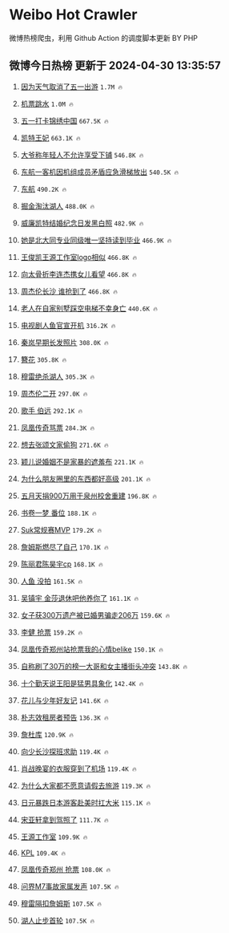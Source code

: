 # Weibo Hot Crawler 



微博热榜爬虫，利用 Github Action 的调度脚本更新 BY PHP 


## 微博今日热榜 更新于 2024-04-30 13:35:57 
1. [因为天气取消了五一出游](https://s.weibo.com/weibo?q=%23%E5%9B%A0%E4%B8%BA%E5%A4%A9%E6%B0%94%E5%8F%96%E6%B6%88%E4%BA%86%E4%BA%94%E4%B8%80%E5%87%BA%E6%B8%B8%23&t=31&band_rank=1&Refer=top) `1.7M 🔥` 

1. [机票跳水](https://s.weibo.com/weibo?q=%E6%9C%BA%E7%A5%A8%E8%B7%B3%E6%B0%B4&t=31&band_rank=2&Refer=top) `1.0M 🔥` 

1. [五一打卡锦绣中国](https://s.weibo.com/weibo?q=%23%E4%BA%94%E4%B8%80%E6%89%93%E5%8D%A1%E9%94%A6%E7%BB%A3%E4%B8%AD%E5%9B%BD%23&t=31&band_rank=3&Refer=top) `667.5K 🔥` 

1. [凯特王妃](https://s.weibo.com/weibo?q=%E5%87%AF%E7%89%B9%E7%8E%8B%E5%A6%83&t=31&band_rank=4&Refer=top) `663.1K 🔥` 

1. [大爷称年轻人不允许享受下铺](https://s.weibo.com/weibo?q=%23%E5%A4%A7%E7%88%B7%E7%A7%B0%E5%B9%B4%E8%BD%BB%E4%BA%BA%E4%B8%8D%E5%85%81%E8%AE%B8%E4%BA%AB%E5%8F%97%E4%B8%8B%E9%93%BA%23&t=31&band_rank=5&Refer=top) `546.8K 🔥` 

1. [东航一客机因机组成员矛盾应急滑梯放出](https://s.weibo.com/weibo?q=%23%E4%B8%9C%E8%88%AA%E4%B8%80%E5%AE%A2%E6%9C%BA%E5%9B%A0%E6%9C%BA%E7%BB%84%E6%88%90%E5%91%98%E7%9F%9B%E7%9B%BE%E5%BA%94%E6%80%A5%E6%BB%91%E6%A2%AF%E6%94%BE%E5%87%BA%23&t=31&band_rank=6&Refer=top) `540.5K 🔥` 

1. [东航](https://s.weibo.com/weibo?q=%E4%B8%9C%E8%88%AA&t=31&band_rank=7&Refer=top) `490.2K 🔥` 

1. [掘金淘汰湖人](https://s.weibo.com/weibo?q=%23%E6%8E%98%E9%87%91%E6%B7%98%E6%B1%B0%E6%B9%96%E4%BA%BA%23&t=31&band_rank=8&Refer=top) `488.0K 🔥` 

1. [威廉凯特结婚纪念日发黑白照](https://s.weibo.com/weibo?q=%23%E5%A8%81%E5%BB%89%E5%87%AF%E7%89%B9%E7%BB%93%E5%A9%9A%E7%BA%AA%E5%BF%B5%E6%97%A5%E5%8F%91%E9%BB%91%E7%99%BD%E7%85%A7%23&t=31&band_rank=9&Refer=top) `482.9K 🔥` 

1. [她是北大同专业同级唯一坚持读到毕业](https://s.weibo.com/weibo?q=%23%E5%A5%B9%E6%98%AF%E5%8C%97%E5%A4%A7%E5%90%8C%E4%B8%93%E4%B8%9A%E5%90%8C%E7%BA%A7%E5%94%AF%E4%B8%80%E5%9D%9A%E6%8C%81%E8%AF%BB%E5%88%B0%E6%AF%95%E4%B8%9A%23&t=31&band_rank=10&Refer=top) `466.9K 🔥` 

1. [王俊凯王源工作室logo相似](https://s.weibo.com/weibo?q=%23%E7%8E%8B%E4%BF%8A%E5%87%AF%E7%8E%8B%E6%BA%90%E5%B7%A5%E4%BD%9C%E5%AE%A4logo%E7%9B%B8%E4%BC%BC%23&t=31&band_rank=11&Refer=top) `466.8K 🔥` 

1. [向太骨折李连杰携女儿看望](https://s.weibo.com/weibo?q=%23%E5%90%91%E5%A4%AA%E9%AA%A8%E6%8A%98%E6%9D%8E%E8%BF%9E%E6%9D%B0%E6%90%BA%E5%A5%B3%E5%84%BF%E7%9C%8B%E6%9C%9B%23&t=31&band_rank=12&Refer=top) `466.8K 🔥` 

1. [周杰伦长沙 谁抢到了](https://s.weibo.com/weibo?q=%E5%91%A8%E6%9D%B0%E4%BC%A6%E9%95%BF%E6%B2%99%20%E8%B0%81%E6%8A%A2%E5%88%B0%E4%BA%86&t=31&band_rank=13&Refer=top) `466.8K 🔥` 

1. [老人在自家别墅踩空电梯不幸身亡](https://s.weibo.com/weibo?q=%23%E8%80%81%E4%BA%BA%E5%9C%A8%E8%87%AA%E5%AE%B6%E5%88%AB%E5%A2%85%E8%B8%A9%E7%A9%BA%E7%94%B5%E6%A2%AF%E4%B8%8D%E5%B9%B8%E8%BA%AB%E4%BA%A1%23&t=31&band_rank=14&Refer=top) `440.6K 🔥` 

1. [电视剧人鱼官宣开机](https://s.weibo.com/weibo?q=%23%E7%94%B5%E8%A7%86%E5%89%A7%E4%BA%BA%E9%B1%BC%E5%AE%98%E5%AE%A3%E5%BC%80%E6%9C%BA%23&t=31&band_rank=15&Refer=top) `316.2K 🔥` 

1. [秦岚早期长发照片](https://s.weibo.com/weibo?q=%23%E7%A7%A6%E5%B2%9A%E6%97%A9%E6%9C%9F%E9%95%BF%E5%8F%91%E7%85%A7%E7%89%87%23&t=31&band_rank=16&Refer=top) `308.0K 🔥` 

1. [簪花](https://s.weibo.com/weibo?q=%E7%B0%AA%E8%8A%B1&t=31&band_rank=17&Refer=top) `305.8K 🔥` 

1. [穆雷绝杀湖人](https://s.weibo.com/weibo?q=%23%E7%A9%86%E9%9B%B7%E7%BB%9D%E6%9D%80%E6%B9%96%E4%BA%BA%23&t=31&band_rank=18&Refer=top) `305.3K 🔥` 

1. [周杰伦二开](https://s.weibo.com/weibo?q=%E5%91%A8%E6%9D%B0%E4%BC%A6%E4%BA%8C%E5%BC%80&t=31&band_rank=19&Refer=top) `297.0K 🔥` 

1. [歌手 伯远](https://s.weibo.com/weibo?q=%E6%AD%8C%E6%89%8B%20%E4%BC%AF%E8%BF%9C&t=31&band_rank=20&Refer=top) `292.1K 🔥` 

1. [凤凰传奇骂票](https://s.weibo.com/weibo?q=%23%E5%87%A4%E5%87%B0%E4%BC%A0%E5%A5%87%E9%AA%82%E7%A5%A8%23&t=31&band_rank=21&Refer=top) `284.3K 🔥` 

1. [想去张颂文家偷狗](https://s.weibo.com/weibo?q=%E6%83%B3%E5%8E%BB%E5%BC%A0%E9%A2%82%E6%96%87%E5%AE%B6%E5%81%B7%E7%8B%97&t=31&band_rank=22&Refer=top) `271.6K 🔥` 

1. [颖儿说婚姻不是家暴的遮羞布](https://s.weibo.com/weibo?q=%23%E9%A2%96%E5%84%BF%E8%AF%B4%E5%A9%9A%E5%A7%BB%E4%B8%8D%E6%98%AF%E5%AE%B6%E6%9A%B4%E7%9A%84%E9%81%AE%E7%BE%9E%E5%B8%83%23&t=31&band_rank=23&Refer=top) `221.1K 🔥` 

1. [为什么朋友圈里的东西都好高级](https://s.weibo.com/weibo?q=%23%E4%B8%BA%E4%BB%80%E4%B9%88%E6%9C%8B%E5%8F%8B%E5%9C%88%E9%87%8C%E7%9A%84%E4%B8%9C%E8%A5%BF%E9%83%BD%E5%A5%BD%E9%AB%98%E7%BA%A7%23&t=31&band_rank=24&Refer=top) `201.1K 🔥` 

1. [五月天捐900万用于泉州校舍重建](https://s.weibo.com/weibo?q=%23%E4%BA%94%E6%9C%88%E5%A4%A9%E6%8D%90900%E4%B8%87%E7%94%A8%E4%BA%8E%E6%B3%89%E5%B7%9E%E6%A0%A1%E8%88%8D%E9%87%8D%E5%BB%BA%23&t=31&band_rank=25&Refer=top) `196.8K 🔥` 

1. [书卷一梦 番位](https://s.weibo.com/weibo?q=%E4%B9%A6%E5%8D%B7%E4%B8%80%E6%A2%A6%20%E7%95%AA%E4%BD%8D&t=31&band_rank=26&Refer=top) `188.1K 🔥` 

1. [Suk常规赛MVP](https://s.weibo.com/weibo?q=%23Suk%E5%B8%B8%E8%A7%84%E8%B5%9BMVP%23&t=31&band_rank=27&Refer=top) `179.2K 🔥` 

1. [詹姆斯燃尽了自己](https://s.weibo.com/weibo?q=%23%E8%A9%B9%E5%A7%86%E6%96%AF%E7%87%83%E5%B0%BD%E4%BA%86%E8%87%AA%E5%B7%B1%23&t=31&band_rank=28&Refer=top) `170.1K 🔥` 

1. [陈丽君陈昊宇cp](https://s.weibo.com/weibo?q=%E9%99%88%E4%B8%BD%E5%90%9B%E9%99%88%E6%98%8A%E5%AE%87cp&t=31&band_rank=29&Refer=top) `168.1K 🔥` 

1. [人鱼 没拍](https://s.weibo.com/weibo?q=%E4%BA%BA%E9%B1%BC%20%E6%B2%A1%E6%8B%8D&t=31&band_rank=30&Refer=top) `161.5K 🔥` 

1. [吴镇宇 金莎退休吧他养你了](https://s.weibo.com/weibo?q=%E5%90%B4%E9%95%87%E5%AE%87%20%E9%87%91%E8%8E%8E%E9%80%80%E4%BC%91%E5%90%A7%E4%BB%96%E5%85%BB%E4%BD%A0%E4%BA%86&t=31&band_rank=31&Refer=top) `161.1K 🔥` 

1. [女子获300万遗产被已婚男骗走206万](https://s.weibo.com/weibo?q=%23%E5%A5%B3%E5%AD%90%E8%8E%B7300%E4%B8%87%E9%81%97%E4%BA%A7%E8%A2%AB%E5%B7%B2%E5%A9%9A%E7%94%B7%E9%AA%97%E8%B5%B0206%E4%B8%87%23&t=31&band_rank=32&Refer=top) `159.6K 🔥` 

1. [李健 抢票](https://s.weibo.com/weibo?q=%E6%9D%8E%E5%81%A5%20%E6%8A%A2%E7%A5%A8&t=31&band_rank=33&Refer=top) `159.2K 🔥` 

1. [凤凰传奇郑州站抢票我的心情belike](https://s.weibo.com/weibo?q=%23%E5%87%A4%E5%87%B0%E4%BC%A0%E5%A5%87%E9%83%91%E5%B7%9E%E7%AB%99%E6%8A%A2%E7%A5%A8%E6%88%91%E7%9A%84%E5%BF%83%E6%83%85belike%23&t=31&band_rank=34&Refer=top) `150.1K 🔥` 

1. [自称刷了30万的榜一大哥和女主播街头冲突](https://s.weibo.com/weibo?q=%23%E8%87%AA%E7%A7%B0%E5%88%B7%E4%BA%8630%E4%B8%87%E7%9A%84%E6%A6%9C%E4%B8%80%E5%A4%A7%E5%93%A5%E5%92%8C%E5%A5%B3%E4%B8%BB%E6%92%AD%E8%A1%97%E5%A4%B4%E5%86%B2%E7%AA%81%23&t=31&band_rank=35&Refer=top) `143.8K 🔥` 

1. [十个勤天说王阳是猛男具象化](https://s.weibo.com/weibo?q=%23%E5%8D%81%E4%B8%AA%E5%8B%A4%E5%A4%A9%E8%AF%B4%E7%8E%8B%E9%98%B3%E6%98%AF%E7%8C%9B%E7%94%B7%E5%85%B7%E8%B1%A1%E5%8C%96%23&t=31&band_rank=36&Refer=top) `142.4K 🔥` 

1. [花儿与少年好友记](https://s.weibo.com/weibo?q=%E8%8A%B1%E5%84%BF%E4%B8%8E%E5%B0%91%E5%B9%B4%E5%A5%BD%E5%8F%8B%E8%AE%B0&t=31&band_rank=37&Refer=top) `141.6K 🔥` 

1. [朴志效租房者预告](https://s.weibo.com/weibo?q=%E6%9C%B4%E5%BF%97%E6%95%88%E7%A7%9F%E6%88%BF%E8%80%85%E9%A2%84%E5%91%8A&t=31&band_rank=38&Refer=top) `136.3K 🔥` 

1. [詹杜库](https://s.weibo.com/weibo?q=%E8%A9%B9%E6%9D%9C%E5%BA%93&t=31&band_rank=39&Refer=top) `120.9K 🔥` 

1. [向少长沙探班求助](https://s.weibo.com/weibo?q=%23%E5%90%91%E5%B0%91%E9%95%BF%E6%B2%99%E6%8E%A2%E7%8F%AD%E6%B1%82%E5%8A%A9%23&t=31&band_rank=40&Refer=top) `119.4K 🔥` 

1. [肖战晚宴的衣服穿到了机场](https://s.weibo.com/weibo?q=%23%E8%82%96%E6%88%98%E6%99%9A%E5%AE%B4%E7%9A%84%E8%A1%A3%E6%9C%8D%E7%A9%BF%E5%88%B0%E4%BA%86%E6%9C%BA%E5%9C%BA%23&t=31&band_rank=41&Refer=top) `119.4K 🔥` 

1. [为什么大家都不愿意请假去旅游](https://s.weibo.com/weibo?q=%23%E4%B8%BA%E4%BB%80%E4%B9%88%E5%A4%A7%E5%AE%B6%E9%83%BD%E4%B8%8D%E6%84%BF%E6%84%8F%E8%AF%B7%E5%81%87%E5%8E%BB%E6%97%85%E6%B8%B8%23&t=31&band_rank=42&Refer=top) `119.3K 🔥` 

1. [日元暴跌日本游客赴美时扛大米](https://s.weibo.com/weibo?q=%23%E6%97%A5%E5%85%83%E6%9A%B4%E8%B7%8C%E6%97%A5%E6%9C%AC%E6%B8%B8%E5%AE%A2%E8%B5%B4%E7%BE%8E%E6%97%B6%E6%89%9B%E5%A4%A7%E7%B1%B3%23&t=31&band_rank=43&Refer=top) `115.1K 🔥` 

1. [宋亚轩拿到驾照了](https://s.weibo.com/weibo?q=%23%E5%AE%8B%E4%BA%9A%E8%BD%A9%E6%8B%BF%E5%88%B0%E9%A9%BE%E7%85%A7%E4%BA%86%23&t=31&band_rank=44&Refer=top) `111.7K 🔥` 

1. [王源工作室](https://s.weibo.com/weibo?q=%E7%8E%8B%E6%BA%90%E5%B7%A5%E4%BD%9C%E5%AE%A4&t=31&band_rank=45&Refer=top) `109.9K 🔥` 

1. [KPL](https://s.weibo.com/weibo?q=KPL&t=31&band_rank=46&Refer=top) `109.4K 🔥` 

1. [凤凰传奇郑州 抢票](https://s.weibo.com/weibo?q=%E5%87%A4%E5%87%B0%E4%BC%A0%E5%A5%87%E9%83%91%E5%B7%9E%20%E6%8A%A2%E7%A5%A8&t=31&band_rank=47&Refer=top) `108.0K 🔥` 

1. [问界M7事故家属发声](https://s.weibo.com/weibo?q=%23%E9%97%AE%E7%95%8CM7%E4%BA%8B%E6%95%85%E5%AE%B6%E5%B1%9E%E5%8F%91%E5%A3%B0%23&t=31&band_rank=48&Refer=top) `107.5K 🔥` 

1. [穆雷隔扣詹姆斯](https://s.weibo.com/weibo?q=%23%E7%A9%86%E9%9B%B7%E9%9A%94%E6%89%A3%E8%A9%B9%E5%A7%86%E6%96%AF%23&t=31&band_rank=49&Refer=top) `107.5K 🔥` 

1. [湖人止步首轮](https://s.weibo.com/weibo?q=%23%E6%B9%96%E4%BA%BA%E6%AD%A2%E6%AD%A5%E9%A6%96%E8%BD%AE%23&t=31&band_rank=50&Refer=top) `107.5K 🔥` 

